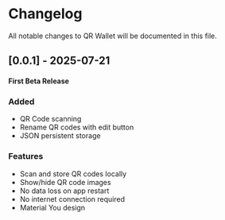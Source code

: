 # Changelog

All notable changes to QR Wallet will be documented in this file.

## [0.0.1] - 2025-07-21

#### First Beta Release

### Added
- QR Code scanning
- Rename QR codes with edit button
- JSON persistent storage

### Features
- Scan and store QR codes locally
- Show/hide QR code images
- No data loss on app restart
- No internet connection required
- Material You design

